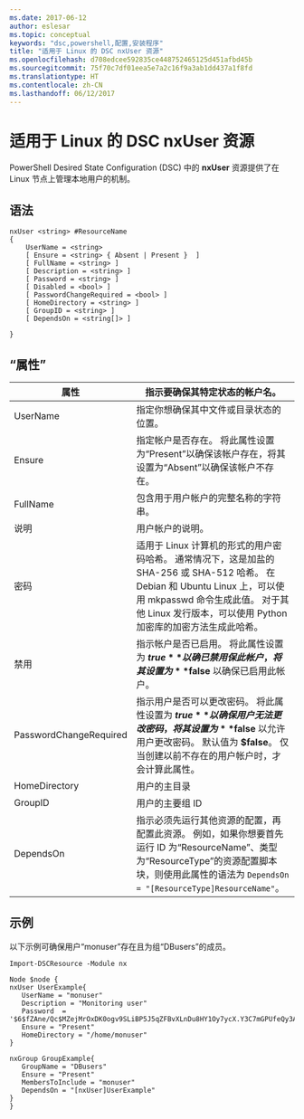 ```yaml
---
ms.date: 2017-06-12
author: eslesar
ms.topic: conceptual
keywords: "dsc,powershell,配置,安装程序"
title: "适用于 Linux 的 DSC nxUser 资源"
ms.openlocfilehash: d708edcee592835ce448752465125d451afbd45b
ms.sourcegitcommit: 75f70c7df01eea5e7a2c16f9a3ab1dd437a1f8fd
ms.translationtype: HT
ms.contentlocale: zh-CN
ms.lasthandoff: 06/12/2017
---
```

<a id="dsc-for-linux-nxuser-resource" class="xliff"></a>
# 适用于 Linux 的 DSC nxUser 资源

PowerShell Desired State Configuration (DSC) 中的 **nxUser** 资源提供了在 Linux 节点上管理本地用户的机制。

<a id="syntax" class="xliff"></a>
## 语法

```
nxUser <string> #ResourceName
{
    UserName = <string>
    [ Ensure = <string> { Absent | Present }  ]
    [ FullName = <string> ]
    [ Description = <string> ]
    [ Password = <string> ]
    [ Disabled = <bool> ]
    [ PasswordChangeRequired = <bool> ]
    [ HomeDirectory = <string> ]
    [ GroupID = <string> ]
    [ DependsOn = <string[]> ]

}
```

<a id="properties" class="xliff"></a>
## “属性”

|  属性 |  指示要确保其特定状态的帐户名。 | 
|---|---|
| UserName| 指定你想确保其中文件或目录状态的位置。| 
| Ensure| 指定帐户是否存在。 将此属性设置为“Present”以确保该帐户存在，将其设置为“Absent”以确保该帐户不存在。| 
| FullName| 包含用于用户帐户的完整名称的字符串。| 
| 说明| 用户帐户的说明。| 
| 密码| 适用于 Linux 计算机的形式的用户密码哈希。 通常情况下，这是加盐的 SHA-256 或 SHA-512 哈希。 在 Debian 和 Ubuntu Linux 上，可以使用 mkpasswd 命令生成此值。 对于其他 Linux 发行版本，可以使用 Python 加密库的加密方法生成此哈希。| 
| 禁用| 指示帐户是否已启用。 将此属性设置为 **$true** 以确已禁用保此帐户，将其设置为 **$false** 以确保已启用此帐户。| 
| PasswordChangeRequired| 指示用户是否可以更改密码。 将此属性设置为 **$true** 以确保用户无法更改密码，将其设置为 **$false** 以允许用户更改密码。 默认值为 **$false**。 仅当创建以前不存在的用户帐户时，才会计算此属性。| 
| HomeDirectory| 用户的主目录| 
| GroupID| 用户的主要组 ID| 
| DependsOn | 指示必须先运行其他资源的配置，再配置此资源。 例如，如果你想要首先运行 ID 为“ResourceName”、类型为“ResourceType”的资源配置脚本块，则使用此属性的语法为 `DependsOn = "[ResourceType]ResourceName"`。| 

<a id="example" class="xliff"></a>
## 示例

以下示例可确保用户“monuser”存在且为组“DBusers”的成员。

```
Import-DSCResource -Module nx 

Node $node {
nxUser UserExample{
   UserName = "monuser"
   Description = "Monitoring user"
   Password  =    '$6$fZAne/Qc$MZejMrOxDK0ogv9SLiBP5J5qZFBvXLnDu8HY1Oy7ycX.Y3C7mGPUfeQy3A82ev3zIabhDQnj2ayeuGn02CqE/0'
   Ensure = "Present"
   HomeDirectory = "/home/monuser"
}
 
nxGroup GroupExample{
   GroupName = "DBusers"
   Ensure = "Present"
   MembersToInclude = "monuser"
   DependsOn = "[nxUser]UserExample"            
}
}
```

